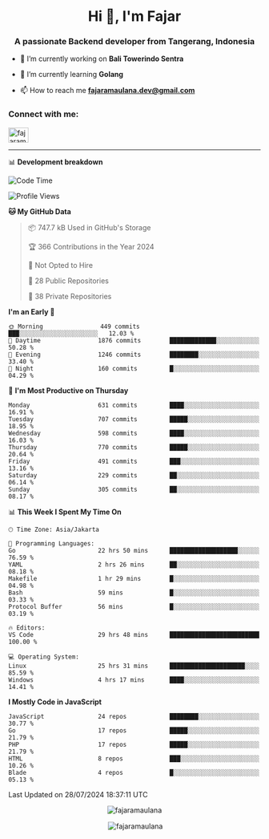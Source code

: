 <h1 align="center">Hi 👋, I'm Fajar</h1>
<h3 align="center">A passionate Backend developer from Tangerang, Indonesia</h3>

<!-- <p align="left"> <img src="https://komarev.com/ghpvc/?username=fajaramaulana&label=Profile%20views&color=0e75b6&style=flat" alt="fajaramaulana" /> </p> -->

- 🔭 I’m currently working on **Bali Towerindo Sentra**

- 🌱 I’m currently learning **Golang**

- 📫 How to reach me **fajaramaulana.dev@gmail.com**

<h3 align="left">Connect with me:</h3>
<p align="left">
<a href="https://linkedin.com/in/fajar-agus-maulana-73533a180/" target="blank"><img align="center" src="https://raw.githubusercontent.com/rahuldkjain/github-profile-readme-generator/master/src/images/icons/Social/linked-in-alt.svg" alt="fajaramaulana" height="30" width="40" /></a>
</p>

-------

📊 **Development breakdown**
<!--START_SECTION:waka-->
![Code Time](http://img.shields.io/badge/Code%20Time-2%2C142%20hrs%2026%20mins-blue)

![Profile Views](http://img.shields.io/badge/Profile%20Views-1-blue)

**🐱 My GitHub Data** 

> 📦 747.7 kB Used in GitHub's Storage 
 > 
> 🏆 366 Contributions in the Year 2024
 > 
> 🚫 Not Opted to Hire
 > 
> 📜 28 Public Repositories 
 > 
> 🔑 38 Private Repositories 
 > 
**I'm an Early 🐤** 

```text
🌞 Morning                449 commits         ███░░░░░░░░░░░░░░░░░░░░░░   12.03 % 
🌆 Daytime                1876 commits        █████████████░░░░░░░░░░░░   50.28 % 
🌃 Evening                1246 commits        ████████░░░░░░░░░░░░░░░░░   33.40 % 
🌙 Night                  160 commits         █░░░░░░░░░░░░░░░░░░░░░░░░   04.29 % 
```
📅 **I'm Most Productive on Thursday** 

```text
Monday                   631 commits         ████░░░░░░░░░░░░░░░░░░░░░   16.91 % 
Tuesday                  707 commits         █████░░░░░░░░░░░░░░░░░░░░   18.95 % 
Wednesday                598 commits         ████░░░░░░░░░░░░░░░░░░░░░   16.03 % 
Thursday                 770 commits         █████░░░░░░░░░░░░░░░░░░░░   20.64 % 
Friday                   491 commits         ███░░░░░░░░░░░░░░░░░░░░░░   13.16 % 
Saturday                 229 commits         ██░░░░░░░░░░░░░░░░░░░░░░░   06.14 % 
Sunday                   305 commits         ██░░░░░░░░░░░░░░░░░░░░░░░   08.17 % 
```


📊 **This Week I Spent My Time On** 

```text
🕑︎ Time Zone: Asia/Jakarta

💬 Programming Languages: 
Go                       22 hrs 50 mins      ███████████████████░░░░░░   76.59 % 
YAML                     2 hrs 26 mins       ██░░░░░░░░░░░░░░░░░░░░░░░   08.18 % 
Makefile                 1 hr 29 mins        █░░░░░░░░░░░░░░░░░░░░░░░░   04.98 % 
Bash                     59 mins             █░░░░░░░░░░░░░░░░░░░░░░░░   03.33 % 
Protocol Buffer          56 mins             █░░░░░░░░░░░░░░░░░░░░░░░░   03.19 % 

🔥 Editors: 
VS Code                  29 hrs 48 mins      █████████████████████████   100.00 % 

💻 Operating System: 
Linux                    25 hrs 31 mins      █████████████████████░░░░   85.59 % 
Windows                  4 hrs 17 mins       ████░░░░░░░░░░░░░░░░░░░░░   14.41 % 
```

**I Mostly Code in JavaScript** 

```text
JavaScript               24 repos            ████████░░░░░░░░░░░░░░░░░   30.77 % 
Go                       17 repos            █████░░░░░░░░░░░░░░░░░░░░   21.79 % 
PHP                      17 repos            █████░░░░░░░░░░░░░░░░░░░░   21.79 % 
HTML                     8 repos             ███░░░░░░░░░░░░░░░░░░░░░░   10.26 % 
Blade                    4 repos             █░░░░░░░░░░░░░░░░░░░░░░░░   05.13 % 
```




 Last Updated on 28/07/2024 18:37:11 UTC
<!--END_SECTION:waka-->
<p align="center"><img align="center" src="https://github-readme-stats.vercel.app/api/top-langs?username=fajaramaulana&show_icons=true&locale=en&layout=compact" alt="fajaramaulana" /></p>

<p align="center">&nbsp;<img align="center" src="https://github-readme-stats.vercel.app/api?username=fajaramaulana&show_icons=true&locale=en" alt="fajaramaulana" /></p>

